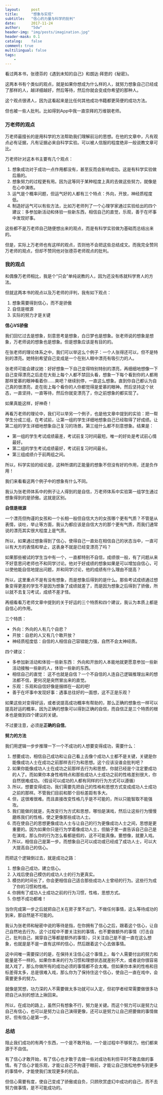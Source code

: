 ```yaml
---
layout:     post
title:      "想象与实现"
subtitle:   "信心的力量与科学的批判"
date:       2017-11-24
author:     "5dw"
header-img: "img/posts/imagination.jpg"
header-mask: 0.1
catalog:    false
comment: true
multilingual: false
tags:
    -
---
```


看过两本书，张德芬的《遇到未知的自己》和朗达·拜恩的《秘密》。

这两本书有个类似的观点，就是如果你想成为什么样的人，就努力想象自己已经成了那样的人，越详细越好，然后等待，然后你就会变成你希望的那种人。

这个观点很诱人，因为这看起来是比任何其他成功书籍都更简便的成功方法。

但也被一些人批判。比如得到App中我一直崇拜的万维钢老师。

### 万老师的观点

万老师最擅长的是用科学的方法帮助我们理解前沿的思想。在他的文章中，凡有观点必有证据，凡有证据必来自科学实验。可以被人信服的程度绝非一般说教文章可比。

万老师针对这本书主要有几个观点：
1. 想象成功对于成功一点作用都没有，甚至反而会影响成功。这是有科学实验做后盾的。
2. 想象努力的过程更有用。因为这等同于某种程度上真的去做这些努力，就像是在心中演练。
3. 运气是个概率问题，但运气好的人都有三个特点：外向，开放，神经质程度低。
4. 制造好运气可以有些方法，比如万老师列了一个心理学家通过实验给出的四个建议：多参加新活动和体验一些新东西，相信自己的直觉，乐观，善于在坏事中发现好事。

这些都不是万老师自己随便想出来的观点，而是有科学实验做为基础而总结出来的。

但是，实际上万老师也有这样的观点，否则他不会把这些总结成文。而我完全赞同万老师的观点，但却不赞同他对张德芬老师观点的批判。

### 我的观点

和偶像万老师相比，我是个“只会”单纯说教的人，因为还没有练就科学育人的方法。

但就这两本书的观点以及万老师的评判，我有如下观点：

1. 想象需要得到信心，而不是骄傲
2. 自信是根源
3. 实际的努力才是关键

**信心VS骄傲**

我们回忆过去是想象，刻意思考是想象，白日梦也是想象。张老师说的想象是想象，万老师说的想象也是想象。但是想象应该是有目的的。

在张老师的理论体系之中，我们可以举这么个例子：一个人张得还可以，但不是特别的漂亮。她特别希望自己变成是一个在别人眼中漂亮有吸引力的人。

张老师可能会建议她：好好想象一下自己变得特别特别的漂亮，再细细地想像一下自己变得漂亮之后走在大街上每个人都不禁回头看，想象一下每个看到你的人都用那样爱慕的眼神看着你……爽吧？继续别停，一直这么想象。直到你自己都认为自己真的很漂亮，走在街上每个看你的人你都觉得是爱慕的眼神。然后坚持这个状态，一直坚持，一直等待，然后你就变漂亮了，你之前想象的都实现了。

如果真能这样，好神奇！

再看万老师的理论中，我们可以举另一个例子，也是他文章中提到的实验：把一帮学生分成三组，在考试前，让第一组的学生详细地想象自己已经取得了好成绩。让第二组的学生详细地想象自己复习的场景。第三组什么都不刻意想象。结果是：

* 第一组的学生考试成绩最差，考试前复习时间最短。唯一的好处是考试前心情最好。
* 第二组的学生考试成绩最好，考试前复习时间最长。
* 第三组成绩介于前两组之间。

所以，科学实验的结论是，这种所谓的正能量的想象不但没有好的作用，还是负作用！

我们来看看这两个例子中的想象有什么不同。

我认为张老师体系中的例子让人得到的是自信，万老师体系中实验第一组学生通过想象得到的是骄傲。这就是区别。

**自信是根源**

一个漂亮但拘谨的女孩和一个长相一般但自信大方的女孩哪个更有气质？不管是从表情，谈吐，举止等方面，我认为都应该是自信大方的那个更有气质，而我们通常说的漂亮其实很大程度上是气质。

所以，如果通过想象得到了信心，使得自己一直处在相信自己的状态当中，一直可以有大方的表情和举止，这表身不就是已经变漂亮了吗？

如果那些被试的学生当中有一个，一直都特别不自信，成绩很一般，有了问题从来不好意思问老师也不和同学讨论。他对于好成绩的想象如果是可以增加自信心，可以使他能自信地提出问题，并和同学讨论，他的成绩有什么理由不提高？

所以，这里重点不是有没有想象，而是想象后得到的是什么。那些考试成绩通过想象变得更差的学生不是因为想象了成绩就差了，而是因为想象之后得到了骄傲，所以就不去复习考试，成绩不差才怪。

再细看看万老师文章中提到的关于好运的三个特质和四个建议，我认为本质上都是自信心的作用。

三个特质：

* 外向：外向的人有几个自悲？
* 开放：自悲的人又有几个敢开放？
* 神经质程度低：自信的人相信自己容错能力强，自然不会太神经质。

四个建议：

* 多参加新活动和体验一些新东西： 外向和开放的人本能地就更愿意参加一些新活动接触一些新的人，体验一些新的东西。
* 相信自己的直觉： 这不也就是自信？一个不自信的人连自己逻辑推理出来的想法都不信，更何况是突然冒出来的直觉。
* 乐观：乐观和自信好像是捆绑在一起的吧!
* 善于在坏事中发现好事：遇事总往好的一面想，这不正是乐观？

如果这些对变得好运，或者说提高成功概率有帮助的，那么正确的想象也一样可以提高好运的概率，因为正确的想象可以得到正确的自信，而自信正是三个特质的根本也是做到四个建议的关键。

不过要注意，必须是**正确的自信**。

**努力的方法**

我们用逻辑一步步推理一下一个不成功的人想要变得成功，需要什么：

1. 想要成功，相信自己成功和让自己看上去像个成功人士都不是关键，关键是你能像成功人士在成功之前那样去行为和思想。这个应该没谁会批判吧？
2. 如果你能像成功人士在成功之前那样去行为和思想，你就已经是个注定要成功的人了。而如果你本身性格特点和那些成功人士成功之前的性格差别很大，你自然很难成功。（假设可以成功的人都有同样的行为方式可以遵循）
3. 所以，想要变得成功，我们需要先把自己的性格和思想方式变成成功人士成功之前的那样。不管我们目前和那个目标差距有多大。
4. 但，这很难很难。而且直接改变性格几乎是不可能的，所以只能智取不能强攻。
5. 我们能做的就是，先改变行为方式和思想，哪怕是演戏，然后让这些行为慢慢磨练我们的性格，使之更像那些成功人士。
6. 而在使自己的思想更像成功人士与让自己的行为更像成功人士之间，思想是更重要的。因为如果你只是行为学着像成功人士，但脑子里一直告诉自己自己是在演戏，那么你的行为怎么看都是假的，这不可能真像。要想像，就要入戏。
7. 所以，相信自己是第一步。而想象自己可以成功或已经成了成功人士，可以大大提高自己的信心。

而把这个逻辑倒过去，就是成功之路：

1. 想象自己成功，建立信心。
2. 入戏后使自己模仿的成功人士的行为更真实。
3. 模仿的时间长了，你会更相信自己适合那些成功人士曾经的行为。这些行为成了你的习惯和性格。
4. 你拥有了成功人士成功之前的行为习惯，性格，思想方式。
5. 你想不成功都难！

当你完成第一步之后就把自己关在房子里不出门，不做任何事情，这么等待成功的到来，那自然是不可能的。

我认为张老师和秘密中说的等待是指，在你拥有了信心之后，跟着这个信心，让自己自然地去行为，这个过程中不要关注别的事情，也不要做额外的事情（打击自己，批判自己，揭穿自己等都是额外的事情），只关注自己是不是一直在这么想象，也就是是不是一直有这样的信心，然后跟着这个心去做事情。

这中间唯一需要探讨的是，在保持关注信心这个事情上，每个人需要付出的努力和能量是不一样的。如果你本来的行为习惯和理想状态就差别不大，或者说你很容易就入戏了，那么你做所有的成功必须的事情都不会太难。但如果你本来的性格和目标差得太多，总是很难入戏，那么你为了保持住这个信心，使自己一直在戏中，会需要更多的努力。

就像是冥想，功力深的人不需要做太多功就可以入定，但初学者经常需要做很多功把自己从别的想法上揪回来。

所以，在成功的路上，虽然只有想象不行，努力是关键。而这个努力可以是努力让自己有信心，也可以是努力让自己演得更像，还可以是努力让自己把要做的事情做好。但有信心是第一步。

### 总结

阻止我们成功的有两个东西，一个是不敢开始，一个是过程中不够努力，他们都来源于不自信。

有了信心才敢开始，有了信心也才敢于去做一些对成功有利但平时不敢去做的事情。有了信心才能乐观，才能让自己不拘谨于眼前，才能让自己放松地参与到更多的事情中，才能使我们发现更多的机会。

但信心需要有度，使自己变成了骄傲或自负，只顾欣赏虚幻中成功的自己，而不去努力做事情，是不可能成功的。

